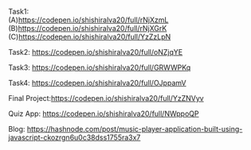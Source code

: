 Task1:        
              (A)https://codepen.io/shishiralva20/full/rNjXzmL 
       </br>
              (B)https://codepen.io/shishiralva20/full/rNjXGrK 
       </br>
              (C)https://codepen.io/shishiralva20/full/YzZzLpN </br>

Task2: https://codepen.io/shishiralva20/full/oNZjqYE </br>

Task3: https://codepen.io/shishiralva20/full/GRWWPKq </br>

Task4: https://codepen.io/shishiralva20/full/OJppamV

Final Project:https://codepen.io/shishiralva20/full/YzZNVyv

Quiz App: https://codepen.io/shishiralva20/full/NWppoQP

Blog: https://hashnode.com/post/music-player-application-built-using-javascript-ckozrgn6u0c38dss1755ra3x7
